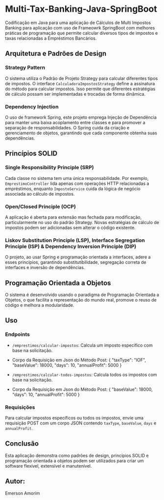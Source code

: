 # Multi-Tax-Banking-Java-SpringBoot

Codificação em Java para uma aplicação de Cálculos de Multi Impostos Banking para aplicação com uso de Frameowrk SpringBoot com melhores práticas de programação que permite calcular diversos tipos de impostos e taxas relacionadas a Empréstimos Bancários.

## Arquitetura e Padrões de Design

### Strategy Pattern

O sistema utiliza o Padrão de Projeto Strategy para calcular diferentes tipos de impostos. O interface `CalculadoraImpostosStrategy` define a assinatura do método para calcular impostos. Isso permite que diferentes estratégias de cálculo possam ser implementadas e trocadas de forma dinâmica.

### Dependency Injection

O uso de framework Spring, este projeto emprega Injeção de Dependência para manter uma baixa acoplamento entre classes e para promover a separação de responsabilidades. O Spring cuida da criação e gerenciamento de objetos, garantindo que cada componente obtenha suas dependências.

## Princípios SOLID

### Single Responsibility Principle (SRP)

Cada classe no sistema tem uma única responsabilidade. Por exemplo, `EmprestimoController` lida apenas com operações HTTP relacionadas a empréstimos, enquanto `ImpostoService` cuida da lógica de negócio associada ao cálculo de impostos.

### Open/Closed Principle (OCP)

A aplicação é aberta para extensão mas fechada para modificação, particularmente no uso do padrão Strategy. Novas estratégias de cálculo de impostos podem ser adicionadas sem alterar o código existente.

### Liskov Substitution Principle (LSP), Interface Segregation Principle (ISP) & Dependency Inversion Principle (DIP)

O projeto, ao usar Spring e programação orientada a interfaces, adere a esses princípios, garantindo substitutibilidade, segregação correta de interfaces e inversão de dependências.

## Programação Orientada a Objetos

O sistema é desenvolvido usando o paradigma de Programação Orientada a Objetos, o que facilita a representação do mundo real, promove o reuso de código e melhora a modularidade.

## Uso

### Endpoints

- `/emprestimos/calcular-impostos`: Calcula um imposto específico com base na solicitação.

- Corpo da Requisição em Json do Método Post:
{
    "taxType": "IOF",
    "baseValue": 18000,
    "days": 10,
    "annualProfit": 5000
}


- `/emprestimos/calcular-todos-impostos`: Calcula todos os impostos com base na solicitação.

- Corpo da Requisição em Json do Método Post:
{
    "baseValue": 18000,
    "days": 10,
    "annualProfit": 5000
}


### Requisições

Para calcular impostos específicos ou todos os impostos, envie uma requisição POST com um corpo JSON contendo `taxType`, `baseValue`, `days` e `annualProfit`.

## Conclusão

Esta aplicação demonstra como padrões de design, princípios SOLID e programação orientada a objetos podem ser utilizados para criar um software flexível, extensível e manutenível.

## Autor:
Emerson Amorim


